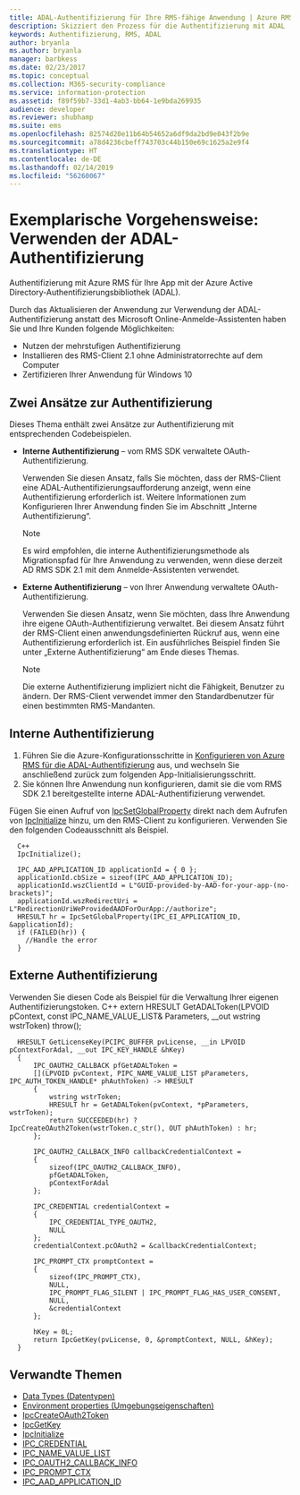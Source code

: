 ```yaml
---
title: ADAL-Authentifizierung für Ihre RMS-fähige Anwendung | Azure RMS
description: Skizziert den Prozess für die Authentifizierung mit ADAL
keywords: Authentifizierung, RMS, ADAL
author: bryanla
ms.author: bryanla
manager: barbkess
ms.date: 02/23/2017
ms.topic: conceptual
ms.collection: M365-security-compliance
ms.service: information-protection
ms.assetid: f89f59b7-33d1-4ab3-bb64-1e9bda269935
audience: developer
ms.reviewer: shubhamp
ms.suite: ems
ms.openlocfilehash: 82574d20e11b64b54652a6df9da2bd9e043f2b9e
ms.sourcegitcommit: a78d4236cbeff743703c44b150e69c1625a2e9f4
ms.translationtype: HT
ms.contentlocale: de-DE
ms.lasthandoff: 02/14/2019
ms.locfileid: "56260067"
---
```

# <a name="how-to-use-adal-authentication"></a>Exemplarische Vorgehensweise: Verwenden der ADAL-Authentifizierung

Authentifizierung mit Azure RMS für Ihre App mit der Azure Active Directory-Authentifizierungsbibliothek (ADAL).

Durch das Aktualisieren der Anwendung zur Verwendung der ADAL-Authentifizierung anstatt des Microsoft Online-Anmelde-Assistenten haben Sie und Ihre Kunden folgende Möglichkeiten:

- Nutzen der mehrstufigen Authentifizierung
- Installieren des RMS-Client 2.1 ohne Administratorrechte auf dem Computer
- Zertifizieren Ihrer Anwendung für Windows 10

## <a name="two-approaches-to-authentication"></a>Zwei Ansätze zur Authentifizierung

Dieses Thema enthält zwei Ansätze zur Authentifizierung mit entsprechenden Codebeispielen.

- **Interne Authentifizierung** – vom RMS SDK verwaltete OAuth-Authentifizierung.

  Verwenden Sie diesen Ansatz, falls Sie möchten, dass der RMS-Client eine ADAL-Authentifizierungsaufforderung anzeigt, wenn eine Authentifizierung erforderlich ist. Weitere Informationen zum Konfigurieren Ihrer Anwendung finden Sie im Abschnitt „Interne Authentifizierung“.

  > [!Note]
  > Es wird empfohlen, die interne Authentifizierungsmethode als Migrationspfad für Ihre Anwendung zu verwenden, wenn diese derzeit AD RMS SDK 2.1 mit dem Anmelde-Assistenten verwendet.

- **Externe Authentifizierung** – von Ihrer Anwendung verwaltete OAuth-Authentifizierung.

  Verwenden Sie diesen Ansatz, wenn Sie möchten, dass Ihre Anwendung ihre eigene OAuth-Authentifizierung verwaltet. Bei diesem Ansatz führt der RMS-Client einen anwendungsdefinierten Rückruf aus, wenn eine Authentifizierung erforderlich ist. Ein ausführliches Beispiel finden Sie unter „Externe Authentifizierung“ am Ende dieses Themas.

  > [!Note]
  > Die externe Authentifizierung impliziert nicht die Fähigkeit, Benutzer zu ändern. Der RMS-Client verwendet immer den Standardbenutzer für einen bestimmten RMS-Mandanten.

## <a name="internal-authentication"></a>Interne Authentifizierung

1. Führen Sie die Azure-Konfigurationsschritte in [Konfigurieren von Azure RMS für die ADAL-Authentifizierung](adal-auth.md) aus, und wechseln Sie anschließend zurück zum folgenden App-Initialisierungsschritt.
2. Sie können Ihre Anwendung nun konfigurieren, damit sie die vom RMS SDK 2.1 bereitgestellte interne ADAL-Authentifizierung verwendet.

Fügen Sie einen Aufruf von [IpcSetGlobalProperty](https://msdn.microsoft.com/library/hh535270.aspx) direkt nach dem Aufrufen von [IpcInitialize](https://msdn.microsoft.com/library/jj127295.aspx) hinzu, um den RMS-Client zu konfigurieren. Verwenden Sie den folgenden Codeausschnitt als Beispiel.

      C++
      IpcInitialize();

      IPC_AAD_APPLICATION_ID applicationId = { 0 };
      applicationId.cbSize = sizeof(IPC_AAD_APPLICATION_ID);
      applicationId.wszClientId = L"GUID-provided-by-AAD-for-your-app-(no-brackets)";
      applicationId.wszRedirectUri = L"RedirectionUriWeProvidedAADForOurApp://authorize";
      HRESULT hr = IpcSetGlobalProperty(IPC_EI_APPLICATION_ID, &applicationId);
      if (FAILED(hr)) {
        //Handle the error
      }

## <a name="external-authentication"></a>Externe Authentifizierung

Verwenden Sie diesen Code als Beispiel für die Verwaltung Ihrer eigenen Authentifizierungstoken.
C++ extern HRESULT GetADALToken(LPVOID pContext, const IPC_NAME_VALUE_LIST& Parameters, __out wstring wstrToken) throw();

      HRESULT GetLicenseKey(PCIPC_BUFFER pvLicense, __in LPVOID pContextForAdal, __out IPC_KEY_HANDLE &hKey)
      {
          IPC_OAUTH2_CALLBACK pfGetADALToken =
          [](LPVOID pvContext, PIPC_NAME_VALUE_LIST pParameters, IPC_AUTH_TOKEN_HANDLE* phAuthToken) -> HRESULT
          {
              wstring wstrToken;
              HRESULT hr = GetADALToken(pvContext, *pParameters, wstrToken);
              return SUCCEEDED(hr) ? IpcCreateOAuth2Token(wstrToken.c_str(), OUT phAuthToken) : hr;
          };

          IPC_OAUTH2_CALLBACK_INFO callbackCredentialContext =
          {
              sizeof(IPC_OAUTH2_CALLBACK_INFO),
              pfGetADALToken,
              pContextForAdal
          };

          IPC_CREDENTIAL credentialContext =
          {
              IPC_CREDENTIAL_TYPE_OAUTH2,
              NULL
          };
          credentialContext.pcOAuth2 = &callbackCredentialContext;

          IPC_PROMPT_CTX promptContext =
          {
              sizeof(IPC_PROMPT_CTX),
              NULL,
              IPC_PROMPT_FLAG_SILENT | IPC_PROMPT_FLAG_HAS_USER_CONSENT,
              NULL,
              &credentialContext
          };

          hKey = 0L;
          return IpcGetKey(pvLicense, 0, &promptContext, NULL, &hKey);
      }

## <a name="related-topics"></a>Verwandte Themen

- [Data Types (Datentypen)](https://msdn.microsoft.com/library/hh535288.aspx)
- [Environment properties (Umgebungseigenschaften)](https://msdn.microsoft.com/library/hh535247.aspx)
- [IpcCreateOAuth2Token](https://msdn.microsoft.com/library/mt661866.aspx)
- [IpcGetKey](https://msdn.microsoft.com/library/hh535263.aspx)
- [IpcInitialize](https://msdn.microsoft.com/library/jj127295.aspx)
- [IPC_CREDENTIAL](https://msdn.microsoft.com/library/hh535275.aspx)
- [IPC_NAME_VALUE_LIST](https://msdn.microsoft.com/library/hh535277.aspx)
- [IPC_OAUTH2_CALLBACK_INFO](https://msdn.microsoft.com/library/mt661868.aspx)
- [IPC_PROMPT_CTX](https://msdn.microsoft.com/library/hh535278.aspx)
- [IPC_AAD_APPLICATION_ID](https://msdn.microsoft.com/library/mt661867.aspx)
